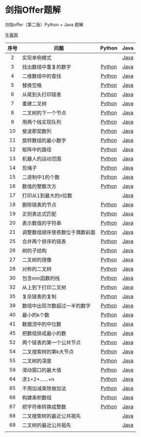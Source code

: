 # 剑指Offer题解

剑指offer（第二版）Python + Java 题解

[牛客网](https://www.nowcoder.com/ta/coding-interviews "牛客网在线编程平台")

| 序号 | 问题                           |                            Python                            |                        Java                         |
| :--: | ------------------------------ | :----------------------------------------------------------: | :-------------------------------------------------: |
|  2   | 实现单例模式                   |                                                              |  [Java](./java/src/main/Singleton.java "Java题解")  |
|  3   | 找出数组中重复的数字           | [Python](python/面试题3：找出数组中重复的数字.ipynb "Python题解") | [Java](./java/src/main/Solution_3.java "Java题解")  |
|  4   | 二维数组中的查找               | [Python](python/面试题4：二维数组中的查找.ipynb "Python题解") | [Java](./java/src/main/Solution_4.java "Java题解")  |
|  5   | 替换空格                       |    [Python](python/面试题5：替换空格.ipynb "Python题解")     | [Java](./java/src/main/Solution_5.java "Java题解")  |
|  6   | 从尾到头打印链表               | [Python](python/面试题6：从尾到头打印链表.ipynb "Python题解") | [Java](./java/src/main/Solution_6.java "Java题解")  |
|  7   | 重建二叉树                     |   [Python](python/面试题7：重建二叉树.ipynb "Python题解")    | [Java](./java/src/main/Solution_7.java "Java题解")  |
|  8   | 二叉树的下一个节点             | [Python](python/面试题8：二叉树的下一个节点.ipynb "Python题解") | [Java](./java/src/main/Solution_8.java "Java题解")  |
|  9   | 用两个栈实现队列               | [Python](python/面试题9：用两个栈实现队列.ipynb "Python题解") | [Java](./java/src/main/Solution_9.java "Java题解")  |
|  10  | 斐波那契数列                   |  [Python](python/面试题10：斐波那契数列.ipynb "Python题解")  | [Java](./java/src/main/Solution_10.java "Java题解") |
|  11  | 旋转数组的最小数字             | [Python](python/面试题11：旋转数组的最小数字.ipynb "Python题解") | [Java](./java/src/main/Solution_11.java "Java题解") |
|  12  | 矩阵中的路径                   |  [Python](python/面试题12：矩阵中的路径.ipynb "Python题解")  | [Java](./java/src/main/Solution_12.java "Java题解") |
|  13  | 机器人的运动范围               | [Python](python/面试题13：机器人的运动范围.ipynb "Python题解") | [Java](./java/src/main/Solution_13.java "Java题解") |
|  14  | 剪绳子                         |     [Python](python/面试题14：剪绳子.ipynb "Python题解")     | [Java](./java/src/main/Solution_14.java "Java题解") |
|  15  | 二进制中1的个数                | [Python](python/面试题15：二进制中1的个数.ipynb "Python题解") | [Java](./java/src/main/Solution_15.java "Java题解") |
|  16  | 数值的整数次方                 | [Python](python/面试题16：数值的整数次方.ipynb "Python题解") | [Java](./java/src/main/Solution_16.java "Java题解") |
|  17  | 打印从1到最大的n位数           |                                                              | [Java](./java/src/main/Solution_17.java "Java题解") |
|  18  | 删除链表的节点                 | [Python](python/面试题18：删除链表的节点.ipynb "Python题解") | [Java](./java/src/main/Solution_18.java "Java题解") |
|  19  | 正则表达式匹配                 | [Python](python/面试题19：正则表达式匹配.ipynb "Python题解") | [Java](./java/src/main/Solution_19.java "Java题解") |
|  20  | 表示数值的字符串               | [Python](python/面试题20：表示数值的字符串.ipynb "Python题解") | [Java](./java/src/main/Solution_20.java "Java题解") |
|  21  | 调整数组顺序使奇数位于偶数前面 | [Python](python/面试题21：调整数组顺序使奇数位于偶数前面.ipynb "Python题解") | [Java](./java/src/main/Solution_21.java "Java题解") |
|  25  | 合并两个排序的链表             | [Python](python/面试题25：合并两个排序的链表.ipynb "Python题解") | [Java](./java/src/main/Solution_25.java "Java题解") |
|  26  | 树的子结构                     |   [Python](python/面试题26：树的子结构.ipynb "Python题解")   | [Java](./java/src/main/Solution_26.java "Java题解") |
|  27  | 二叉树的镜像                   |  [Python](python/面试题27：二叉树的镜像.ipynb "Python题解")  | [Java](./java/src/main/Solution_27.java "Java题解") |
|  28  | 对称的二叉树                   |  [Python](python/面试题28：对称的二叉树.ipynb "Python题解")  | [Java](./java/src/main/Solution_28.java "Java题解") |
|  30  | 包含min函数的栈                | [Python](python/面试题30：包含min函数的栈.ipynb "Python题解") | [Java](./java/src/main/Solution_30.java "Java题解") |
|  32  | 从上到下打印二叉树             | [Python](python/面试题32：从上到下打印二叉树.ipynb "Python题解") | [Java](./java/src/main/Solution_32.java "Java题解") |
|  35  | 复杂链表的复制                 | [Python](python/面试题35：复杂链表的复制.ipynb "Python题解") | [Java](./java/src/main/Solution_35.java "Java题解") |
|  39  | 数组中出现次数超过一半的数字   | [Python](python/面试题39：数组中出现次数超过一半的数字.ipynb "Python题解") | [Java](./java/src/main/Solution_39.java "Java题解") |
|  40  | 最小的k个数                    |  [Python](python/面试题40：最小的k个数.ipynb "Python题解")   | [Java](./java/src/main/Solution_40.java "Java题解") |
|  41  | 数据流中的中位数               | [Python](python/面试题41：数据流中的中位数.ipynb "Python题解") | [Java](./java/src/main/Solution_41.java "Java题解") |
|  45  | 把数组排成最小的数             | [Python](python/面试题45：把数组排成最小的数.ipynb "Python题解") | [Java](./java/src/main/Solution_45.java "Java题解") |
|  52  | 两个链表的第一个公共节点       | [Python](python/面试题52：两个链表的第一个公共节点.ipynb "Python题解") | [Java](./java/src/main/Solution_52.java "Java题解") |
|  54  | 二叉搜索树的第k大节点          | [Python](python/面试题54：二叉搜索树的第k个结点.ipynb "Python题解") | [Java](./java/src/main/Solution_54.java "Java题解") |
|  55  | 二叉树的深度                   |  [Python](python/面试题55：二叉树的深度.ipynb "Python题解")  | [Java](./java/src/main/Solution_55.java "Java题解") |
|  59  | 滑动窗口的最大值               | [Python](python/面试题59：滑动窗口的最大值.ipynb "Python题解") | [Java](./java/src/main/Solution_59.java "Java题解") |
|  64  | 求1+2+……+n                     |   [Python](python/面试题64：求1+2+……+n.ipynb "Python题解")   | [Java](./java/src/main/Solution_64.java "Java题解") |
|  65  | 不用加减乘除做加法             | [Python](python/面试题65：不用加减乘除做加法.ipynb "Python题解") | [Java](./java/src/main/Solution_65.java "Java题解") |
|  66  | 构建乘积数组                   |  [Python](python/面试题66：构建乘积数组.ipynb "Python题解")  | [Java](./java/src/main/Solution_66.java "Java题解") |
|  67  | 把字符串转换成整数             | [Python](python/面试题67：把字符串转换成整数.ipynb "Python题解") | [Java](./java/src/main/Solution_67.java "Java题解") |
|  68  | 二叉搜索树的最近公共祖先       |                                                              | [Java](./java/src/main/Solution_68.java "Java题解") |
|  69  | 二叉树的最近公共祖先           |                                                              | [Java](./java/src/main/Solution_69.java "Java题解") |
|      |                                |                                                              |                                                     |



